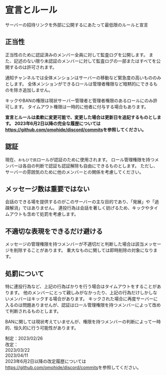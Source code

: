 # 宣言とルール
サーバーの招待リンクを外部に公開するにあたって最低限のルールと宣言

## 正当性
正当性のために認証済みのメンバー全員に対して監査ログを公開します。
また、記述のない限り未認証のメンバーに対して監査ログの一部またはすべてを公開するのは許可されます。

通知チャンネルでは全体メンションはサーバーの移動など緊急度の高いもののみとします。
全体メンションができるロールは管理者権限など暗黙的にできるものを除き追加しません。

キックやBANの権限は現状サーバー管理者と管理者権限のあるロールにのみ許可します。
タイムアウト権限は一時的に他者に付与する場合もあります。

**宣言とルールは柔軟に変更可能で、変更した場合は更新日を追記するものとします。**
**2023年6月2日以降の完全な履歴については<https://github.com/omohide/discord/commits>を参照してください。**

## 認証
現在、`おもひで民`ロールが認証のために使用されます。
ロール管理権限を持つメンバーは各自の判断で認証も認証解除も自由にできるものとします。
ただし、サーバーの雰囲気のために他のメンバーとの関係を考慮してください。

## メッセージ数は重要ではない
会話のできる場を提供するのがこのサーバーの主な目的であり、「発展」や「過疎解消」ではありません。
連投行為は会話を著しく妨げるため、キックやタイムアウトも含めて処罰を考慮します。

## 不適切な表現をできるだけ避ける
メッセージの管理権限を持つメンバーが不適切だと判断した場合は該当メッセージを削除することがあります。
重大なものに関しては即時削除の対象になります。

## 処罰について
特に連投行為など、上記の行為ばかりを行う場合はタイムアウトをすることがあります。
他のメンバーにとって親しみがなかったり、上記の行為だけしかしないメンバーはキックする場合があります。
キックされた場合に再度サーバーに入るのは問題ありませんが、認証はロール管理権限を持つメンバーによって改めて判断されるものとします。

BANに関しては現状考えていませんが、権限を持つメンバーの判断によって一時的、恒久的に行う可能性があります。

制定：2023/02/26  
改定：  
2023/03/22  
2023/04/11  
2023年6月2日以降の改定履歴については<https://github.com/omohide/discord/commits>を参照してください。